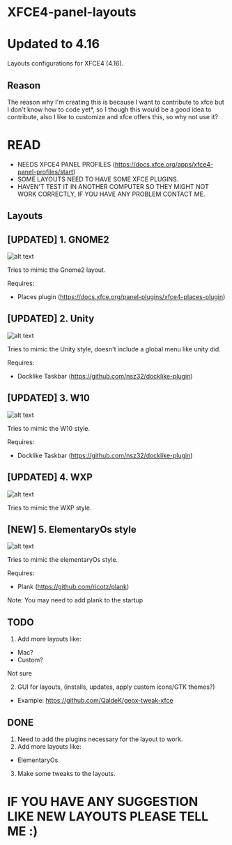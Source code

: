 # XFCE4-panel-layouts
# Updated to 4.16
Layouts configurations for XFCE4 (4.16). 

## Reason 
The reason why I'm creating this is because I want to contribute to xfce but I don't know how to code yet*, so I though this would be a good idea to contribute, also I like to customize and xfce offers this, so why not use it?

# READ
- NEEDS XFCE4 PANEL PROFILES (https://docs.xfce.org/apps/xfce4-panel-profiles/start)
- SOME LAYOUTS NEED TO HAVE SOME XFCE PLUGINS.
- HAVEN'T TEST IT IN ANOTHER COMPUTER SO THEY MIGHT NOT WORK CORRECTLY, IF YOU HAVE ANY PROBLEM CONTACT ME.

## Layouts

## [UPDATED] 1. GNOME2

![alt text](https://raw.githubusercontent.com/shinixxx/XFCE4-panel-layouts/master/GNOME2/GNOME2-1.png?raw=true)

Tries to mimic the Gnome2 layout.

Requires: 
 - Places plugin (https://docs.xfce.org/panel-plugins/xfce4-places-plugin)

## [UPDATED] 2. Unity

![alt text](https://raw.githubusercontent.com/shinixxx/XFCE4-panel-layouts/master/Unity/unity-1.png?raw=true)

Tries to mimic the Unity style, doesn't include a global menu like unity did.

Requires:
 - Docklike Taskbar (https://github.com/nsz32/docklike-plugin)

## [UPDATED] 3. W10

![alt text](https://raw.githubusercontent.com/shinixxx/XFCE4-panel-layouts/master/W10/W10-1.png?raw=true)

Tries to mimic the W10 style.

Requires:
 - Docklike Taskbar (https://github.com/nsz32/docklike-plugin)

## [UPDATED] 4. WXP

![alt text](https://raw.githubusercontent.com/shinixxx/XFCE4-panel-layouts/master/WXP/WXP-1.png?raw=true)

Tries to mimic the WXP style.

## [NEW] 5. ElementaryOs style

![alt text](https://raw.githubusercontent.com/shinixxx/XFCE4-panel-layouts/master/elementary/elementary-1.png?raw=true)

Tries to mimic the elementaryOs style.

Requires:
 - Plank (https://github.com/ricotz/plank)

Note: You may need to add plank to the startup



## TODO

1. Add more layouts like:
  - Mac?
  - Custom?

Not sure

2. GUI for layouts, (installs, updates, apply custom icons/GTK themes?)
  - Example: https://github.com/QaldeK/geox-tweak-xfce

## DONE

1. Need to add the plugins necessary for the layout to work.
2. Add more layouts like:
  - ElementaryOs
3. Make some tweaks to the layouts.



# IF YOU HAVE ANY SUGGESTION LIKE NEW LAYOUTS PLEASE TELL ME :)

